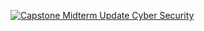[![Capstone Midterm Update Cyber Security](https://res.cloudinary.com/marcomontalbano/image/upload/v1612992487/video_to_markdown/images/youtube--WuL4mROZacU-c05b58ac6eb4c4700831b2b3070cd403.jpg)](https://youtu.be/WuL4mROZacU "Capstone Midterm Update Cyber Security")
